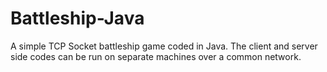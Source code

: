 # Battleship-Java

A simple TCP Socket battleship game coded in Java. The client and server side codes can be run on separate machines over a common network.
